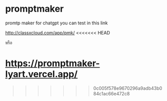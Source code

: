 # promptmaker
promtp maker for chatgpt
you can test in this link 

http://classxcloud.com/app/pmk/
<<<<<<< HEAD

หรือ 

https://promptmaker-lyart.vercel.app/
=======
>>>>>>> 0c005f578e9670296a9adb43b084c1ac66e472c8
